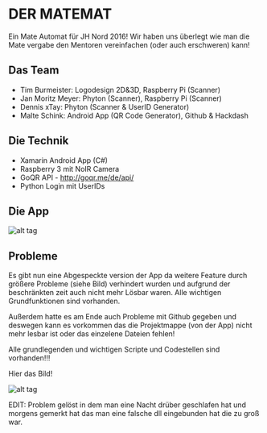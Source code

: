 DER MATEMAT
=============
Ein Mate Automat für JH Nord 2016!
Wir haben uns überlegt wie man die Mate vergabe den Mentoren
vereinfachen (oder auch erschweren) kann!

Das Team
-------
- Tim Burmeister:   Logodesign 2D&3D, Raspberry Pi (Scanner)
- Jan Moritz Meyer: Phyton (Scanner), Raspberry Pi (Scanner)
- Dennis xTay:      Phyton (Scanner & UserID Generator)
- Malte Schink:     Android App (QR Code Generator), Github & Hackdash

Die Technik
-------
- Xamarin Android App (C#)
- Raspberry 3 mit NoIR Camera
- GoQR API - http://goqr.me/de/api/
- Python Login mit UserIDs


Die App
-------
![alt tag](http://fs5.directupload.net/images/160612/6un6st6p.png)

Probleme
-------
Es gibt nun eine Abgespeckte version der App da weitere Feature durch größere 
Probleme (siehe Bild) verhindert wurden und aufgrund der beschränkten zeit auch 
nicht mehr Lösbar waren. Alle wichtigen Grundfunktionen sind vorhanden.

Außerdem hatte es am Ende auch Probleme mit Github gegeben 
und deswegen kann es vorkommen das die Projektmappe (von der
App) nicht mehr lesbar ist oder das einzelene Dateien fehlen!

Alle grundlegenden und wichtigen Scripte und Codestellen sind vorhanden!!!

Hier das Bild!


![alt tag](http://vps229531.ovh.net/wp-content/uploads/2016/06/Unbenannt.png)

EDIT: Problem gelöst in dem man eine Nacht drüber geschlafen hat und morgens gemerkt
      hat das man eine falsche dll eingebunden hat die zu groß war.
